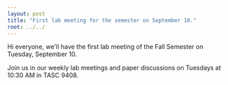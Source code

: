 ```yaml
---
layout: post
title: "First lab meeting for the semester on September 10."
root: ../../
---
```

Hi everyone, we'll have the first lab meeting of the Fall Semester on Tuesday, September 10.

Join us in our weekly lab meetings and paper discussions on Tuesdays at 10:30 AM in TASC 9408.
